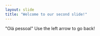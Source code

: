 ```yaml
---
layout: slide
title: "Welcome to our second slide!"
---
```

"Olá pessoal"
Use the left arrow to go back!